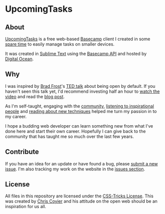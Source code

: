 UpcomingTasks
=======

## About ##

[UpcomingTasks](http://upcomingtasks.com) is a free web-based [Basecamp](https://basecamp.com/) client I created in some [spare time](http://www.solutionsoutsourced.com.au/blog/n/tinker-time-produces-a-new-app-upcomingtasks-121017) to easily manage tasks on smaller devices.

It was created in [Sublime Text](http://www.sublimetext.com) using the [Basecamp API](https://github.com/basecamp/bcx-api) and hosted by [Digital Ocean](http://digitalocean.com).

## Why ##

I was inspired by [Brad Frost](https://github.com/bradfrost)'s [TED talk](https://twitter.com/brad_frost/status/476515058738925568) about being open by default. If you haven't seen this talk yet, I'd recommend investing half an hour to [watch the video](https://www.youtube.com/watch?v=7rW9vTrN6OU) and read the [blog post](http://bradfrostweb.com/blog/post/creative-exhaust/).

As I'm self-taught, engaging with the [community](https://twitter.com/brendanmurty/lists/web-design/members), [listening to inspirational people](http://boagworld.com/show) and [reading about new techniques](https://signalvnoise.com/programming) helped me turn my passion in to my career.

I hope a budding web developer can learn something new from what I've done here and start their own career. Hopefully I can give back to the community that has taught me so much over the last few years.

## Contribute ##

If you have an idea for an update or have found a bug, please [submit a new issue](https://github.com/brendanmurty/upcomingtasks/issues/new?assignee=brendanmurty). I'm also tracking my work on the website in the [issues section](https://github.com/brendanmurty/upcomingtasks/issues).

## License ##

All files in this repository are licensed under the [CSS-Tricks License](https://github.com/brendanmurty/upcomingtasks/tree/master/license.md). This was created by [Chris Coyier](https://github.com/chriscoyier/) and his attitude on the open web should be an inspiration for us all.
